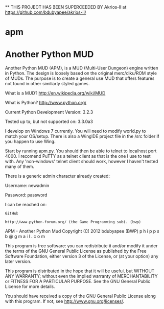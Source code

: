 ** THIS PROJECT HAS BEEN SUPERCEEDED BY Akrios-II at https://github.com/bdubyapee/akrios-ii/

apm
===

Another Python MUD
===

Another Python MUD (APM), is a MUD (Multi-User Dungeon) engine written in Python.  The design is
loosely based on the original merc/diku/ROM style of MUDs.  The purpose is to create a general
use MUD that offers features not found in other similiarly styled games.

What is a MUD?  http://en.wikipedia.org/wiki/MUD

What is Python? http://www.python.org/


Current Python Development Version: 3.2.3

Tested up to, but not supported on: 3.3.0a3

I develop on Windows 7 currently.  You will need to modify world.py to match your OS/setup.
There is also a WingIDE project file in the /src folder if you happen to use Wing. 


Start by running apm.py.  You should then be able to telnet to localhost port 4000.  I
recomend PuTTY as a telnet client as that is the one I use to test with.  Any 'non-windows'
telnet client should work, however I haven't tested many of them.

There is a generic admin character already created:

Username: newadmin

Password: password

I can be reached on:

    GitHub

    http://www.python-forum.org/ (the Game Programming sub). (bwp)


APM - Another Python Mud
Copyright (C) 2012  bdubyapee (BWP) p h i p p s b @ g m a i l . c o m

  This program is free software: you can redistribute it and/or modify
  it under the terms of the GNU General Public License as published by
  the Free Software Foundation, either version 3 of the License, or
  (at your option) any later version.

  This program is distributed in the hope that it will be useful,
  but WITHOUT ANY WARRANTY; without even the implied warranty of
  MERCHANTABILITY or FITNESS FOR A PARTICULAR PURPOSE.  See the
  GNU General Public License for more details.

  You should have received a copy of the GNU General Public License
  along with this program.  If not, see <http://www.gnu.org/licenses/>.
